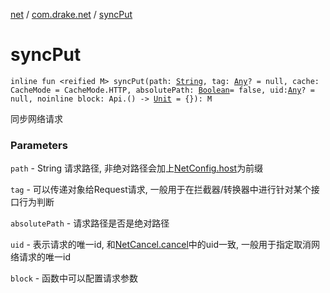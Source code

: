 [net](../index.md) / [com.drake.net](index.md) / [syncPut](./sync-put.md)

# syncPut

`inline fun <reified M> syncPut(path: `[`String`](https://kotlinlang.org/api/latest/jvm/stdlib/kotlin/-string/index.html)`, tag: `[`Any`](https://kotlinlang.org/api/latest/jvm/stdlib/kotlin/-any/index.html)`? = null, cache: CacheMode = CacheMode.HTTP, absolutePath: `[`Boolean`](https://kotlinlang.org/api/latest/jvm/stdlib/kotlin/-boolean/index.html)` = false, uid: `[`Any`](https://kotlinlang.org/api/latest/jvm/stdlib/kotlin/-any/index.html)`? = null, noinline block: Api.() -> `[`Unit`](https://kotlinlang.org/api/latest/jvm/stdlib/kotlin/-unit/index.html)` = {}): M`

同步网络请求

### Parameters

`path` - String 请求路径, 非绝对路径会加上[NetConfig.host](-net-config/host.md)为前缀

`tag` - 可以传递对象给Request请求, 一般用于在拦截器/转换器中进行针对某个接口行为判断

`absolutePath` - 请求路径是否是绝对路径

`uid` - 表示请求的唯一id, 和[NetCancel.cancel](#)中的uid一致, 一般用于指定取消网络请求的唯一id

`block` - 函数中可以配置请求参数